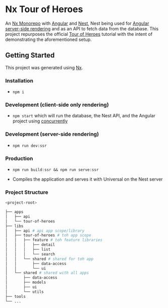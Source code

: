 # Nx Tour of Heroes

An [Nx Monorepo](https://nx.dev/latest/angular/core-concepts/why-monorepos) with [Angular](https://github.com/angular/angular) and [Nest](https://github.com/nestjs/nest), Nest being used for [Angular server-side rendering](https://github.com/angular/universal) and as an API to fetch data from the database. This project repurposes the official [Tour of Heroes](https://angular.io/tutorial) tutorial with the intent of demonstrating the aforementioned setup.

## Getting Started

This project was generated using [Nx](https://nx.dev).

### Installation

- `npm i`

### Development (client-side only rendering)

- `npm start` which will run the database, the Nest API, and the Angular project using [concurrently](https://github.com/kimmobrunfeldt/concurrently#readme)

### Development (server-side rendering)

- `npm run dev:ssr`

### Production

- `npm run build:ssr && npm run serve:ssr`

- Compiles the application and serves it with Universal on the Nest server

### Project Structure

```bash
<project-root>

├── apps
│   ├── api
│   └── tour-of-heroes
├── libs
│   ├── api # api app scope/library
│   ├── tour-of-heroes # toh app scope
│   │   ├── feature # toh feature libraries
│   │   │   ├── detail
│   │   │   ├── list
│   │   │   └── search
│   │   └── shared # shared for toh app
│   │       ├── data-access
│   │       └── ui
│   └── shared # shared with all apps
│       ├── data-access
│       ├── models
│       ├── ui
│       └── utils
├── tools
└── ...
```
